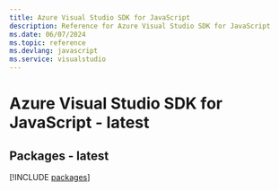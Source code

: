 ```yaml
---
title: Azure Visual Studio SDK for JavaScript
description: Reference for Azure Visual Studio SDK for JavaScript
ms.date: 06/07/2024
ms.topic: reference
ms.devlang: javascript
ms.service: visualstudio
---
```

# Azure Visual Studio SDK for JavaScript - latest
## Packages - latest
[!INCLUDE [packages](visual-studio-index.md)]